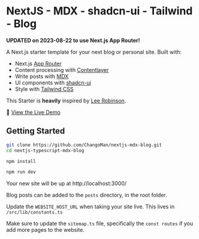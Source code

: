 # NextJS - MDX - shadcn-ui - Tailwind - Blog

**UPDATED on 2023-08-22 to use Next.js App Router!**

A Next.js starter template for your next blog or personal site. Built with:

- Next.js [App Router](https://nextjs.org/docs/app)
- Content processing with [Contentlayer](https://www.contentlayer.dev/)
- Write posts with [MDX](https://mdxjs.com/)
- UI components with [shadcn-ui](https://ui.shadcn.com/)
- Style with [Tailwind CSS](https://tailwindcss.com/)

This Starter is **heavily** inspired by [Lee Robinson](https://github.com/leerob/leerob.io).

👀 [View the Live Demo](https://nextjs-typescript-mdx-blog.vercel.app/)

## Getting Started

```bash
git clone https://github.com/ChangoMan/nextjs-mdx-blog.git
cd nextjs-typescript-mdx-blog

npm install

npm run dev
```

Your new site will be up at http://localhost:3000/

Blog posts can be added to the `posts` directory, in the root folder.

Update the `WEBSITE_HOST_URL` when taking your site live. This lives in `/src/lib/constants.ts`

Make sure to update the `sitemap.ts` file, specifically the `const routes` if you add more pages to the website.
